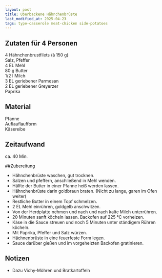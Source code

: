 ```yaml
---
layout: post
title: Überbackene Hähnchenbrüste
last_modified_at: 2025-04-23
tags: type-casserole meat-chicken side-potatoes
---
```

## Zutaten für 4 Personen
4 Hähnchenbrustfilets (à 150 g)  
Salz, Pfeffer  
4 EL Mehl  
80 g Butter  
1/2 l Milch  
3 EL geriebener Parmesan  
2 EL geriebener Greyerzer  
Paprika  

## Material
Pfanne  
Auflauflaufform  
Käsereibe  

## Zeitaufwand
ca. 40 Min.  

##Zubereitung
* Hähnchenbrüste waschen, gut trocknen.
* Salzen und pfeffern, anschließend in Mehl wenden.
* Hälfte der Butter in einer Pfanne heiß werden lassen.
* Hähnchenbrüste darin goldbraun braten. (Nicht zu lange, garen im Ofen
  weiter)
* Restliche Butter in einem Topf schmelzen.
* 2 EL Mehl einrühren, goldgelb anschwitzen.
* Von der Herdplatte nehmen und nach und nach kalte Milch unterrühren.
* 20 Minuten sanft köcheln lassen. Backofen auf 225 °C vorheizen. 
* Käse in die Sauce streuen und noch 5 Minuten unter ständigem Rühren
  köcheln.
* Mit Paprika, Pfeffer und Salz würzen.
* Hächnenbrüste in eine feuerfeste Form legen.
* Sauce darüber gießen und im vorgeheizten Backofen gratinieren.

## Notizen
* Dazu Vichy-Möhren und Bratkartoffeln  

